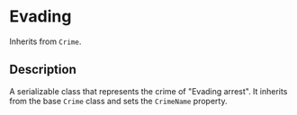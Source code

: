 # Evading

Inherits from `Crime`.

## Description

A serializable class that represents the crime of "Evading arrest". It inherits from the base `Crime` class and sets the `CrimeName` property.
